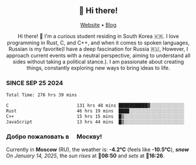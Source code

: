 <h2 align="center">👋 Hi there!</h2>
<p align="center">
  <a href="https://urdekcah.ru">Website</a> •
  <a href="https://urdekcah.blog">Blog</a>
</p>

<p align="center">
  Hi there! 👋 I'm a curious student residing in South Korea 🇰🇷. I love programming in Rust, C, and C++, and when it comes to spoken languages, Russian is my favorite(I have a deep fascination for Russia 🇷🇺, However, I approach current events with a neutral perspective, aiming to understand all sides without taking a political stance.). I am passionate about creating things, constantly exploring new ways to bring ideas to life.
</p>

### SINCE SEP 25 2024
<!--START_SECTION:waka-->
<!--LAST_WAKA_UPDATE:2025-01-13 18:30:17-->
```txt
Total Time: 276 hrs 39 mins

C                          131 hrs 48 mins ███████████▓░░░░░░░░░░░░░   46.23 %
Rust                       46 hrs 19 mins  ████░░░░░░░░░░░░░░░░░░░░░   16.25 %
C++                        15 hrs 15 mins  █▒░░░░░░░░░░░░░░░░░░░░░░░   05.35 %
JavaScript                 13 hrs 44 mins  █▒░░░░░░░░░░░░░░░░░░░░░░░   04.82 %
```
<!--END_SECTION:waka-->

<h3>Добро пожаловать в <img src="https://cdn-icons-png.flaticon.com/512/197/197408.png" width="13"/> Москву!</h3>

<!--START_SECTION:weather:moscow-->
<!--LAST_WEATHER_UPDATE:2025-01-14 12:39:17-->
Currently in **Moscow** (RU), the weather is: **-4.2°C** (feels like **-10.5°C**), ***snow***<br/>
On *January 14, 2025*, the *sun rises* at 🌅**08:50** and *sets* at 🌇**16:26**.
<!--END_SECTION:weather-->
